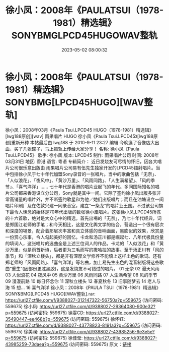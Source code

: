 ﻿---
title: 徐小凤：2008年《PAULATSUI（1978-1981）精选辑》SONYBMGLPCD45HUGOWAV整轨
date: 2023-05-02 08:00:32
categories: WAV车载音乐、镜像
tags: 华语中文
---
# 徐小凤：2008年《PAULATSUI（1978-1981）精选辑》SONYBMG[LPCD45HUGO][WAV整轨]

徐小凤：2008年03月《Paula Tsui.LPCD45
HUGO（1978-1981）精选辑》[lwg188原创][wav]
雨果唱片 HUGO 徐小凤《Paula Tsui.LPCD45》[lwg188原创]重新开种
本帖最后由 lwg188 于 2010-9-11 23:27 编辑
今晚逛了音像店大出血，买了几张碟子，马上抓轨上传给大家分享！
名称: 徐小凤《Paula Tsui.LPCD45》
歌手: 徐小凤
版本: LPCD45
制作: 雨果唱片公司
时间: 2008年03月31日
地区: 香港
语言: 粤语
专辑简介：
近日发烧友可尽情的怀旧，因各大唱片公司很乐意出版由
雨果唱片公司易有伍先生独家开发的LPCD45镭射唱片。当中包括徐小凤于七十年代加盟Sony录音的一张唱片。当中的歌曲包括「无奈」、「人似浪花」、「夜风中」、「黄沙万里」、「风雨同路」、「人生满希望」、「风的季节」、「喜气洋洋」……
七十年代是香港的唱片业起飞的年代。多间国际知名的唱片公司都来香港设立分公司，Sony就是其中一间。它除了签约徐小凤出版多张非常高销量的唱片外，并不断签约歌星和为他／她们出版唱片；而且在油塘设立一间唱片印刷厂及在佐敦兴建一同录音室，建立“一条龙”的唱片业王国。不过该公司旗下最令人愫念的始终是70年代出版的数张徐小凰唱片。这张徐小凤,LPCD45所拣的十六首歌，绝对是大众心中的精选。首先出埸的「无奈」，乃七十年代经典，词是郑国江老师的手笔；和今天相比，这是文化舆文学的结合，营造出一个很有层次和深度的埸景，配合着那层次丰富和具立体感的音响画面，黑膨似的效果，欣赏是一份赏心乐事，令人勾起美好的回忆。卡龙和汤正川都是崛起七、八年代极具份量的填词人，这张唱片的选曲全是上述三位词人的作品。卡龙的「人似浪花」和「黄沙万里」似是雨首新诗，后者更为三毛而写的撒哈拉的故事。至于汤正川有「风的季节」和「深秋立楼头」，都是非有深厚文学修养不能填上这样出色的歌词。还有郑老师的「风雨同路」、「喜气洋洋」等名曲，加上易先生出色的混音制版将这些歌曲“重生”(因部份更胜黑胶)，这是发烧友不可错过的唱片。
01 无奈
02 漫天风雨
03 人似浪花
04 夜风中
05 黄沙万里
06 风雨同路
07 人生满希望
08 风的季节
09 漫漫前路
10 每日怀念你
11 深秋立楼头
12 春夏秋冬
13 旧事随梦去
14 老人与海
15 想…
16 喜气洋洋
徐小凤：2008年《PAULA TSUI（1978-1981）精选辑》SONY&BMG[LPCD45
HUGO][WAV整轨].rar: https://url27.ctfile.com/f/9388027-312147322-56750a?p=559675
(访问密码: 559675)
徐小凤: https://url27.ctfile.com/d/9388027-29364080-900e32?p=559675
(访问密码: 559675)
徐雯CD: https://url27.ctfile.com/d/9388027-35490447-ee468b?p=559675
(访问密码: 559675)
徐怀钰: https://url27.ctfile.com/d/9388027-43778823-8191a3?p=559675
(访问密码: 559675)
徐美澜: https://url27.ctfile.com/d/9388027-43985256-9e3e5e?p=559675
(访问密码: 559675)
徐佳莹: https://url27.ctfile.com/d/9388027-43985259-73daea?p=559675
(访问密码: 559675)
原文：[链接](https://blog.sina.com.cn/s/blog_1647c7e76010311p3.html)